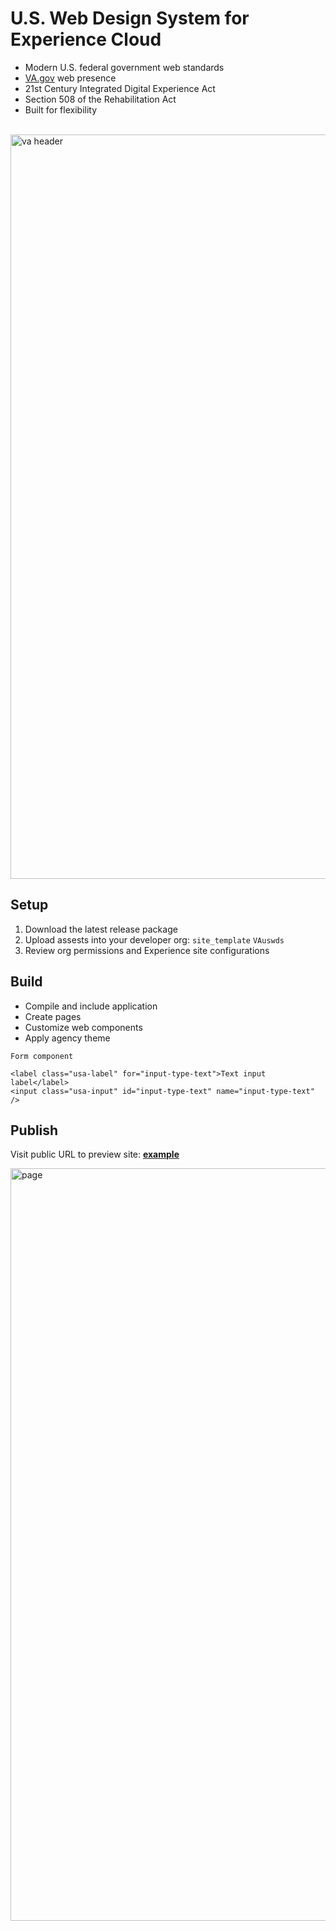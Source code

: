 # U.S. Web Design System for Experience Cloud

* Modern U.S. federal government web standards
* [VA.gov](https://www.va.gov/) web presence
* 21st Century Integrated Digital Experience Act
* Section 508 of the Rehabilitation Act
* Built for flexibility

</br>

<img width="1191" alt="va header" src="https://user-images.githubusercontent.com/104940944/171872105-9676d357-4a29-4427-9dfa-4f4d846f75be.png">

## Setup
1. Download the latest release package
2. Upload assests into your developer org: ```site_template``` ```VAuswds```
3. Review org permissions and Experience site configurations

## Build
* Compile and include application
* Create pages
* Customize web components
* Apply agency theme

```
Form component

<label class="usa-label" for="input-type-text">Text input label</label>
<input class="usa-input" id="input-type-text" name="input-type-text" />
```

## Publish
Visit public URL to preview site: **[example](https://ccidev-vacommunity.cs133.force.com/ccisubmissionportal)**
    
<img width="1204" alt="page" src="https://user-images.githubusercontent.com/104940944/171908116-f3c21a67-b1b7-4dca-9d33-3937f0b40c05.png">


